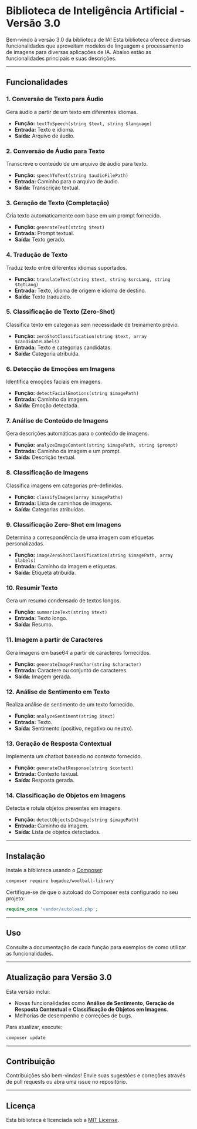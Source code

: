 # Biblioteca de Inteligência Artificial - Versão 3.0

Bem-vindo à versão 3.0 da biblioteca de IA! Esta biblioteca oferece diversas funcionalidades que aproveitam modelos de linguagem e processamento de imagens para diversas aplicações de IA. Abaixo estão as funcionalidades principais e suas descrições.

---

## Funcionalidades

### 1. Conversão de Texto para Áudio
Gera áudio a partir de um texto em diferentes idiomas.
- **Função:** `textToSpeech(string $text, string $language)`
- **Entrada:** Texto e idioma.
- **Saída:** Arquivo de áudio.

### 2. Conversão de Áudio para Texto
Transcreve o conteúdo de um arquivo de áudio para texto.
- **Função:** `speechToText(string $audioFilePath)`
- **Entrada:** Caminho para o arquivo de áudio.
- **Saída:** Transcrição textual.

### 3. Geração de Texto (Completação)
Cria texto automaticamente com base em um prompt fornecido.
- **Função:** `generateText(string $text)`
- **Entrada:** Prompt textual.
- **Saída:** Texto gerado.

### 4. Tradução de Texto
Traduz texto entre diferentes idiomas suportados.
- **Função:** `translateText(string $text, string $srcLang, string $tgtLang)`
- **Entrada:** Texto, idioma de origem e idioma de destino.
- **Saída:** Texto traduzido.

### 5. Classificação de Texto (Zero-Shot)
Classifica texto em categorias sem necessidade de treinamento prévio.
- **Função:** `zeroShotClassification(string $text, array $candidateLabels)`
- **Entrada:** Texto e categorias candidatas.
- **Saída:** Categoria atribuída.

### 6. Detecção de Emoções em Imagens
Identifica emoções faciais em imagens.
- **Função:** `detectFacialEmotions(string $imagePath)`
- **Entrada:** Caminho da imagem.
- **Saída:** Emoção detectada.

### 7. Análise de Conteúdo de Imagens
Gera descrições automáticas para o conteúdo de imagens.
- **Função:** `analyzeImageContent(string $imagePath, string $prompt)`
- **Entrada:** Caminho da imagem e um prompt.
- **Saída:** Descrição textual.

### 8. Classificação de Imagens
Classifica imagens em categorias pré-definidas.
- **Função:** `classifyImages(array $imagePaths)`
- **Entrada:** Lista de caminhos de imagens.
- **Saída:** Categorias atribuídas.

### 9. Classificação Zero-Shot em Imagens
Determina a correspondência de uma imagem com etiquetas personalizadas.
- **Função:** `imageZeroShotClassification(string $imagePath, array $labels)`
- **Entrada:** Caminho da imagem e etiquetas.
- **Saída:** Etiqueta atribuída.

### 10. Resumir Texto
Gera um resumo condensado de textos longos.
- **Função:** `summarizeText(string $text)`
- **Entrada:** Texto longo.
- **Saída:** Resumo.

### 11. Imagem a partir de Caracteres
Gera imagens em base64 a partir de caracteres fornecidos.
- **Função:** `generateImageFromChar(string $character)`
- **Entrada:** Caractere ou conjunto de caracteres.
- **Saída:** Imagem gerada.

### 12. Análise de Sentimento em Texto
Realiza análise de sentimento de um texto fornecido.
- **Função:** `analyzeSentiment(string $text)`
- **Entrada:** Texto.
- **Saída:** Sentimento (positivo, negativo ou neutro).

### 13. Geração de Resposta Contextual
Implementa um chatbot baseado no contexto fornecido.
- **Função:** `generateChatResponse(string $context)`
- **Entrada:** Contexto textual.
- **Saída:** Resposta gerada.

### 14. Classificação de Objetos em Imagens
Detecta e rotula objetos presentes em imagens.
- **Função:** `detectObjectsInImage(string $imagePath)`
- **Entrada:** Caminho da imagem.
- **Saída:** Lista de objetos detectados.

---

## Instalação

Instale a biblioteca usando o [Composer](https://getcomposer.org/):

```bash
composer require bugadoz/woolball-library

```

Certifique-se de que o autoload do Composer está configurado no seu projeto:

```php
require_once 'vendor/autoload.php';
```

---

## Uso

Consulte a documentação de cada função para exemplos de como utilizar as funcionalidades.

---

## Atualização para Versão 3.0
Esta versão inclui:
- Novas funcionalidades como **Análise de Sentimento**, **Geração de Resposta Contextual** e **Classificação de Objetos em Imagens**.
- Melhorias de desempenho e correções de bugs.

Para atualizar, execute:

```bash
composer update
```

---

## Contribuição
Contribuições são bem-vindas! Envie suas sugestões e correções através de pull requests ou abra uma issue no repositório.

---

## Licença
Esta biblioteca é licenciada sob a [MIT License](LICENSE).
